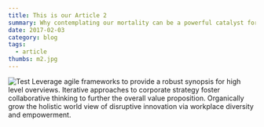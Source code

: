```yaml
---
title: This is our Article 2
summary: Why contemplating our mortality can be a powerful catalyst for change
date: 2017-02-03
category: blog
tags:
  - article
thumbs: m2.jpg
---
```

![Test](/article/img/m1.jpg  "tah ieu")
Leverage agile frameworks to provide a robust synopsis for high level overviews. Iterative approaches to corporate strategy foster collaborative thinking to further the overall value proposition. Organically grow the holistic world view of disruptive innovation via workplace diversity and empowerment.
